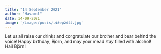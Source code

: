 ```yaml
---
title: "14 September 2021"
author: "Havamal"
date: 14-09-2021
image: "/images/posts/14Sep2021.jpg"
---
```


Let us all raise our drinks and congratulate our brother and bear behind the voice! Happy birthday, Björn, and may your mead stay filled with alcohol! Hail Björn!